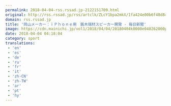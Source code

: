 ```yaml
---
permalink: 2018-04-04-rss.rssad.jp-2122151709.html
original: http://rss.rssad.jp/rss/artclk/ZLcY1bpa2mkX/1fa424e00b6f48d84e8599eeeb456b0e?ul=.57nmIQScshig6oyfcSXls3MvN73zpNqnWm0IAIzq1orrbU13ZMYbArDbD_JviF.suQSP5TKwSSDT9NNQtClIQPntlk7
domain: rss.rssad.jp
title: '岡山メーカー：ｉＰｈｏｎｅ用　銘木端材スピーカー開発 - 毎日新聞'
image: https://cdn.mainichi.jp/vol1/2018/04/04/20180404k0000e040262000p/8.jpg?1
date: 2018-04-04 04:18:04
category: sport
translations: 
 - 'en'
 - 'es'
 - 'de'
 - 'ru'
 - 'fr'
 - 'it'
 - 'zh-CN'
 - 'zh-TW'
 - 'ar'
 - 'pt'
 - 'hy'
---
```


